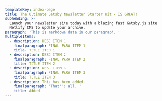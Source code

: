 ```yaml
---
templateKey: index-page
title: The Ultimate Gatsby Newsletter Starter Kit - IS GREAT!
subheading: >-
  Launch your newsletter site today with a blazing fast Gatsby.js site - and
  Netlify CMS to update your archive.
paragraph: 'This is markdown data in our paragraph. '
multipleItems:
  - description: DESC ITEM 1
    finalparagraph: FINAL PARA ITEM 1
    title: TITLE ITEM 1
  - description: DESC ITEM 2
    finalparagraph: FINAL PARA ITEM 2
    title: TITLE ITEM 2
  - description: DESC ITEM 3
    finalparagraph: FINAL PARA ITEM 3
    title: TITLE ITEM 3
  - description: This has been added.
    finalparagraph: 'That''s all. '
    title: Added
---
```


